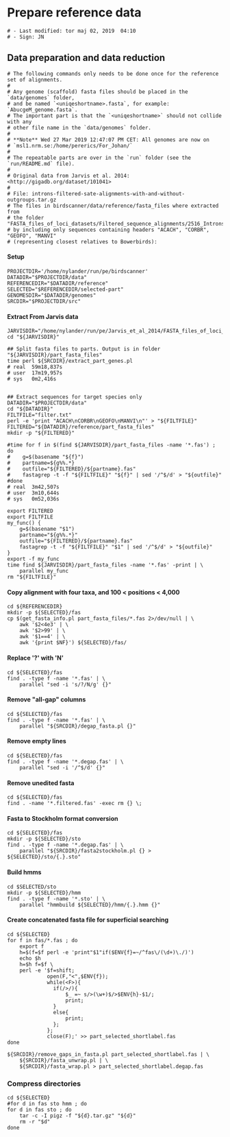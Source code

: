 # Prepare reference data

    # - Last modified: tor maj 02, 2019  04:10
    # - Sign: JN

## Data preparation and data reduction

    # The following commands only needs to be done once for the reference set of alignments.
    # 
    # Any genome (scaffold) fasta files should be placed in the `data/genomes` folder,
    # and be named `<uniqeshortname>.fasta`, for example: `AbucgeM_genome.fasta`.
    # The important part is that the `<uniqeshortname>` should not collide with any
    # other file name in the `data/genomes` folder.
    #
    # **Note** Wed 27 Mar 2019 12:47:07 PM CET: All genomes are now on
    # `msl1.nrm.se:/home/pererics/For_Johan/`
    # 
    # The repeatable parts are over in the `run` folder (see the `run/README.md` file).
    #
    # Original data from Jarvis et al. 2014: <http://gigadb.org/dataset/101041>
    #
    # File: introns-filtered-sate-alignments-with-and-without-outgroups.tar.gz
    # The files in birdscanner/data/reference/fasta_files where extracted from
    # the folder "FASTA_files_of_loci_datasets/Filtered_sequence_alignments/2516_Introns/2500orthologs" 
    # by including only sequences containing headers "ACACH", "CORBR", "GEOFO", "MANVI"
    # (representing closest relatives to Bowerbirds):


#### Setup

    PROJECTDIR='/home/nylander/run/pe/birdscanner'
    DATADIR="$PROJECTDIR/data"
    REFERENCEDIR="$DATADIR/reference"
    SELECTED="$REFERENCEDIR/selected-part"
    GENOMESDIR="$DATADIR/genomes"
    SRCDIR="$PROJECTDIR/src"


#### Extract From Jarvis data

    JARVISDIR="/home/nylander/run/pe/Jarvis_et_al_2014/FASTA_files_of_loci_datasets/Filtered_sequence_alignments/2516_Introns/2500orthologs"
    cd "${JARVISDIR}"

    ## Split fasta files to parts. Output is in folder "${JARVISDIR}/part_fasta_files"
    time perl ${SRCDIR}/extract_part_genes.pl
    # real	59m18,837s
    # user	17m19,957s
    # sys	0m2,416s

    
    ## Extract sequences for target species only
    DATADIR="$PROJECTDIR/data"
    cd "${DATADIR}"
    FILTFILE="filter.txt"
    perl -e 'print "ACACH\nCORBR\nGEOFO\nMANVI\n"' > "${FILTFILE}"
    FILTERED="${DATADIR}/reference/part_fasta_files"
    mkdir -p "${FILTERED}"

    #time for f in $(find ${JARVISDIR}/part_fasta_files -name '*.fas') ; do
    #    g=$(basename "${f}")
    #    partname=${g%%.*}
    #    outfile="${FILTERED}/${partname}.fas"
    #    fastagrep -t -f "${FILTFILE}" "${f}" | sed '/^$/d' > "${outfile}"
    #done
    # real	3m42,507s
    # user	3m10,644s
    # sys	0m52,036s

    export FILTERED
    export FILTFILE
    my_func() {
        g=$(basename "$1")
        partname="${g%%.*}"
        outfile="${FILTERED}/${partname}.fas"
        fastagrep -t -f "${FILTFILE}" "$1" | sed '/^$/d' > "${outfile}"
    }
    export -f my_func
    time find ${JARVISDIR}/part_fasta_files -name '*.fas' -print | \
        parallel my_func
    rm "${FILTFILE}"


#### Copy alignment with four taxa, and 100 &lt; positions &lt; 4,000

    cd ${REFERENCEDIR}
    mkdir -p ${SELECTED}/fas
    cp $(get_fasta_info.pl part_fasta_files/*.fas 2>/dev/null | \
        awk '$2<4e3' | \
        awk '$2>99' | \
        awk '$1==4' | \
        awk '{print $NF}') ${SELECTED}/fas/


#### Replace '?' with 'N'

    cd ${SELECTED}/fas
    find . -type f -name '*.fas' | \
        parallel "sed -i 's/?/N/g' {}"


#### Remove "all-gap" columns

    cd ${SELECTED}/fas
    find . -type f -name '*.fas' | \
        parallel "${SRCDIR}/degap_fasta.pl {}"


#### Remove empty lines

    cd ${SELECTED}/fas
    find . -type f -name '*.degap.fas' | \
        parallel "sed -i '/^$/d' {}"


#### Remove unedited fasta

    cd ${SELECTED}/fas
    find . -name '*.filtered.fas' -exec rm {} \;


#### Fasta to Stockholm format conversion
    
    cd ${SELECTED}/fas
    mkdir -p ${SELECTED}/sto
    find . -type f -name '*.degap.fas' | \
        parallel "${SRCDIR}/fasta2stockholm.pl {} > ${SELECTED}/sto/{.}.sto"


#### Build hmms

    cd $SELECTED/sto
    mkdir -p ${SELECTED}/hmm
    find . -type f -name '*.sto' | \
        parallel "hmmbuild ${SELECTED}/hmm/{.}.hmm {}"


#### Create concatenated fasta file for superficial searching

    cd ${SELECTED}
    for f in fas/*.fas ; do
        export f
        h=$(f=$f perl -e 'print"$1"if($ENV{f}=~/^fas\/(\d+)\./)')
        echo $h
        h=$h f=$f \
        perl -e '$f=shift;
                 open(F,"<",$ENV{f});
                 while(<F>){
                   if(/>/){
                       $_ =~ s/>(\w+)$/>$ENV{h}-$1/;
                       print;
                   }
                   else{
                       print;
                   };
                 };
                 close(F);' >> part_selected_shortlabel.fas
    done

    ${SRCDIR}/remove_gaps_in_fasta.pl part_selected_shortlabel.fas | \
        ${SRCDIR}/fasta_unwrap.pl | \
        ${SRCDIR}/fasta_wrap.pl > part_selected_shortlabel.degap.fas


### Compress directories

    cd ${SELECTED}
    #for d in fas sto hmm ; do
    for d in fas sto ; do
        tar -c -I pigz -f "${d}.tar.gz" "${d}"
        rm -r "$d"
    done

